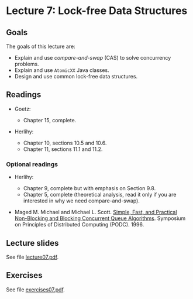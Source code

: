 # Lecture 7: Lock-free Data Structures

## Goals

The goals of this lecture are:

* Explain and use *compare-and-swap* (CAS) to solve concurrency problems.
* Explain and use `AtomicXX` Java classes.
* Design and use common lock-free data structures.

## Readings

* Goetz:
  * Chapter 15, complete.

* Herlihy:
  * Chapter 10, sections 10.5 and 10.6.
  * Chapter 11, sections 11.1 and 11.2.

### Optional readings

* Herlihy:
  * Chapter 9, complete but with emphasis on Section 9.8.
  * Chapter 5, complete (theoretical analysis, read it only if you are interested in why we need compare-and-swap).
  
* Maged M. Michael and Michael L. Scott. [Simple, Fast, and Practical Non-Blocking and Blocking Concurrent Queue Algorithms](https://www.cs.rochester.edu/~scott/papers/1996_PODC_queues.pdf). Symposium on Principles of Distributed Computing (PODC). 1996.

## Lecture slides

See file [lecture07.pdf](lecture07.pdf).

## Exercises

See file [exercises07.pdf](exercises07.pdf).

